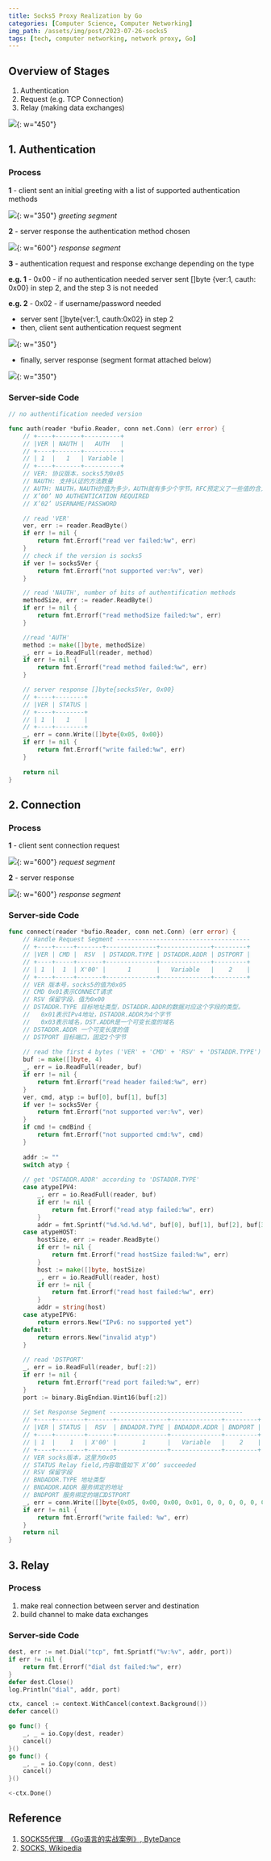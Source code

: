 ```yaml
---
title: Socks5 Proxy Realization by Go
categories: [Computer Science, Computer Networking]
img_path: /assets/img/post/2023-07-26-socks5
tags: [tech, computer networking, network proxy, Go]
---
```



## Overview of Stages 

1. Authentication
2. Request (e.g. TCP Connection) 
3. Relay (making data exchanges)

![](20230726165848.png){: w="450"}


## 1. Authentication

### Process

**1** - client sent an initial greeting with a list of supported authentication methods 


![](20230726171413.png){: w="350"}
_greeting segment_

**2** - server response the authentication method chosen

![](20230726171438.png){: w="600"}
_response segment_

**3** - authentication request and response exchange depending on the type

**e.g. 1** - 0x00 - if no authentication needed
server sent \[\]byte {ver:1, cauth: 0x00} in step 2, and the step 3 is not needed

**e.g. 2** - 0x02 - if username/password needed
- server sent \[\]byte{ver:1, cauth:0x02} in step 2
- then, client sent authentication request segment

![](20230726172242.png){: w="350"}

- finally, server response (segment format attached below)

![](20230726172317.png){: w="350"}

### Server-side Code

```go
// no authentification needed version

func auth(reader *bufio.Reader, conn net.Conn) (err error) {
	// +----+-------+----------+
	// |VER | NAUTH |   AUTH   |
	// +----+-------+----------+
	// | 1  |   1   | Variable |
	// +----+-------+----------+
	// VER: 协议版本，socks5为0x05
	// NAUTH: 支持认证的方法数量
	// AUTH: NAUTH，NAUTH的值为多少，AUTH就有多少个字节。RFC预定义了一些值的含义，内容如下:
	// X’00’ NO AUTHENTICATION REQUIRED
	// X’02’ USERNAME/PASSWORD

	// read 'VER'
	ver, err := reader.ReadByte()
	if err != nil {
		return fmt.Errorf("read ver failed:%w", err)
	}
	// check if the version is socks5
	if ver != socks5Ver {
		return fmt.Errorf("not supported ver:%v", ver)
	}

	// read 'NAUTH', number of bits of authentification methods
	methodSize, err := reader.ReadByte()
	if err != nil {
		return fmt.Errorf("read methodSize failed:%w", err)
	}

	//read 'AUTH'
	method := make([]byte, methodSize)
	_, err = io.ReadFull(reader, method)
	if err != nil {	
		return fmt.Errorf("read method failed:%w", err)
	}

	// server response []byte{socks5Ver, 0x00}
	// +----+--------+
	// |VER | STATUS |
	// +----+--------+
	// | 1  |   1    |
	// +----+--------+
	_, err = conn.Write([]byte{0x05, 0x00})
	if err != nil {
		return fmt.Errorf("write failed:%w", err)
	}
	
	return nil
}
```


## 2. Connection

### Process
**1** - client sent connection request

![](20230726174430.png){: w="600"}
_request segment_

**2** - server response

![](20230726174504.png){: w="600"}
_response segment_

### Server-side Code
```go
func connect(reader *bufio.Reader, conn net.Conn) (err error) {
	// Handle Request Segment -------------------------------------
	// +----+-----+-------+--------------+--------------+---------+
	// |VER | CMD |  RSV  | DSTADDR.TYPE | DSTADDR.ADDR | DSTPORT |
	// +----+-----+-------+--------------+--------------+---------+
	// | 1  |  1  | X'00' |      1       |   Variable   |    2    |
	// +----+-----+-------+--------------+--------------+---------+
	// VER 版本号，socks5的值为0x05
	// CMD 0x01表示CONNECT请求
	// RSV 保留字段，值为0x00
	// DSTADDR.TYPE 目标地址类型，DSTADDR.ADDR的数据对应这个字段的类型。
	//   0x01表示IPv4地址，DSTADDR.ADDR为4个字节
	//   0x03表示域名，DST.ADDR是一个可变长度的域名
	// DSTADDR.ADDR 一个可变长度的值
	// DSTPORT 目标端口，固定2个字节
	
	// read the first 4 bytes ('VER' + 'CMD' + 'RSV' + 'DSTADDR.TYPE')
	buf := make([]byte, 4)
	_, err = io.ReadFull(reader, buf)
	if err != nil {
		return fmt.Errorf("read header failed:%w", err)
	}
	ver, cmd, atyp := buf[0], buf[1], buf[3]
	if ver != socks5Ver {
		return fmt.Errorf("not supported ver:%v", ver)
	}
	if cmd != cmdBind {
		return fmt.Errorf("not supported cmd:%v", cmd)
	}
	
	addr := ""
	switch atyp {
	
	// get 'DSTADDR.ADDR' according to 'DSTADDR.TYPE'
	case atypeIPV4:
		_, err = io.ReadFull(reader, buf)
		if err != nil {
			return fmt.Errorf("read atyp failed:%w", err)
		}
		addr = fmt.Sprintf("%d.%d.%d.%d", buf[0], buf[1], buf[2], buf[3])
	case atypeHOST:
		hostSize, err := reader.ReadByte()
		if err != nil {
			return fmt.Errorf("read hostSize failed:%w", err)
		}
		host := make([]byte, hostSize)
		_, err = io.ReadFull(reader, host)
		if err != nil {
			return fmt.Errorf("read host failed:%w", err)
		}
		addr = string(host)
	case atypeIPV6:
		return errors.New("IPv6: no supported yet")
	default:
		return errors.New("invalid atyp")
	}
	
	// read 'DSTPORT'
	_, err = io.ReadFull(reader, buf[:2])
	if err != nil {
		return fmt.Errorf("read port failed:%w", err)
	}
	port := binary.BigEndian.Uint16(buf[:2])
	
	// Set Response Segment -------------------------------------
	// +----+--------+-------+--------------+--------------+---------+
	// |VER | STATUS |  RSV  | BNDADDR.TYPE | BNDADDR.ADDR | BNDPORT |
	// +----+--------+-------+--------------+--------------+---------+
	// | 1  |    1   | X'00' |       1      |   Variable   |    2    |
	// +----+--------+-------+--------------+--------------+---------+
	// VER socks版本，这里为0x05
	// STATUS Relay field,内容取值如下 X’00’ succeeded
	// RSV 保留字段
	// BNDADDR.TYPE 地址类型
	// BNDADDR.ADDR 服务绑定的地址
	// BNDPORT 服务绑定的端口DSTPORT
	_, err = conn.Write([]byte{0x05, 0x00, 0x00, 0x01, 0, 0, 0, 0, 0, 0})
	if err != nil {
		return fmt.Errorf("write failed: %w", err)
	}
	return nil
}
```

## 3. Relay

### Process

1. make real connection between server and destination
2. build channel to make data exchanges 

### Server-side Code

```go
dest, err := net.Dial("tcp", fmt.Sprintf("%v:%v", addr, port))
if err != nil {
	return fmt.Errorf("dial dst failed:%w", err)
}
defer dest.Close()
log.Println("dial", addr, port)
```

```go
ctx, cancel := context.WithCancel(context.Background())
defer cancel()

go func() {
	_, _ = io.Copy(dest, reader)
	cancel()
}()
go func() {
	_, _ = io.Copy(conn, dest)
	cancel()
}()

<-ctx.Done()
```

## Reference

1. [SOCKS5代理, 《Go语言的实战案例》, ByteDance](https://juejin.cn/course/bytetech/7140987981803814919/section/7141265019756675103)
2. [SOCKS, Wikipedia](https://en.wikipedia.org/wiki/SOCKS)